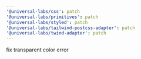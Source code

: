 ```yaml
---
'@universal-labs/css': patch
'@universal-labs/primitives': patch
'@universal-labs/styled': patch
'@universal-labs/tailwind-postcss-adapter': patch
'@universal-labs/twind-adapter': patch
---
```


fix transparent color error
